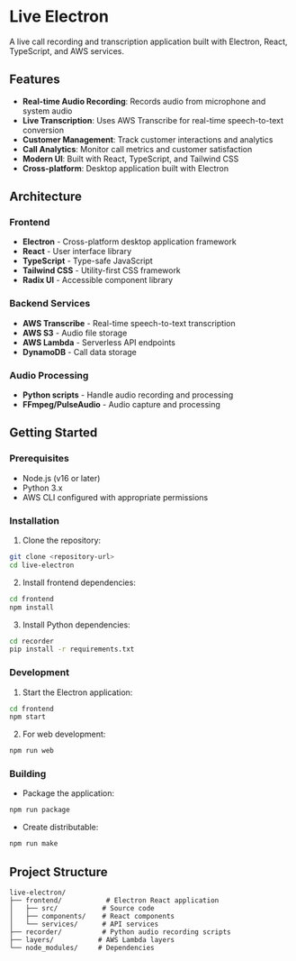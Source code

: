 # Live Electron

A live call recording and transcription application built with Electron, React, TypeScript, and AWS services.

## Features

- **Real-time Audio Recording**: Records audio from microphone and system audio
- **Live Transcription**: Uses AWS Transcribe for real-time speech-to-text conversion
- **Customer Management**: Track customer interactions and analytics
- **Call Analytics**: Monitor call metrics and customer satisfaction
- **Modern UI**: Built with React, TypeScript, and Tailwind CSS
- **Cross-platform**: Desktop application built with Electron

## Architecture

### Frontend
- **Electron** - Cross-platform desktop application framework
- **React** - User interface library
- **TypeScript** - Type-safe JavaScript
- **Tailwind CSS** - Utility-first CSS framework
- **Radix UI** - Accessible component library

### Backend Services
- **AWS Transcribe** - Real-time speech-to-text transcription
- **AWS S3** - Audio file storage
- **AWS Lambda** - Serverless API endpoints
- **DynamoDB** - Call data storage

### Audio Processing
- **Python scripts** - Handle audio recording and processing
- **FFmpeg/PulseAudio** - Audio capture and processing

## Getting Started

### Prerequisites
- Node.js (v16 or later)
- Python 3.x
- AWS CLI configured with appropriate permissions

### Installation

1. Clone the repository:
```bash
git clone <repository-url>
cd live-electron
```

2. Install frontend dependencies:
```bash
cd frontend
npm install
```

3. Install Python dependencies:
```bash
cd recorder
pip install -r requirements.txt
```

### Development

1. Start the Electron application:
```bash
cd frontend
npm start
```

2. For web development:
```bash
npm run web
```

### Building

- Package the application:
```bash
npm run package
```

- Create distributable:
```bash
npm run make
```

## Project Structure

```
live-electron/
├── frontend/           # Electron React application
│   ├── src/           # Source code
│   ├── components/    # React components
│   └── services/      # API services
├── recorder/          # Python audio recording scripts
├── layers/           # AWS Lambda layers
└── node_modules/     # Dependencies
```
